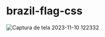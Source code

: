 # brazil-flag-css
![Captura de tela 2023-11-10 122332](https://github.com/mariane-limoli/brazil-flag-css/assets/88410490/b8b4b7f6-35cb-4bf3-a181-6e87790f555d)
